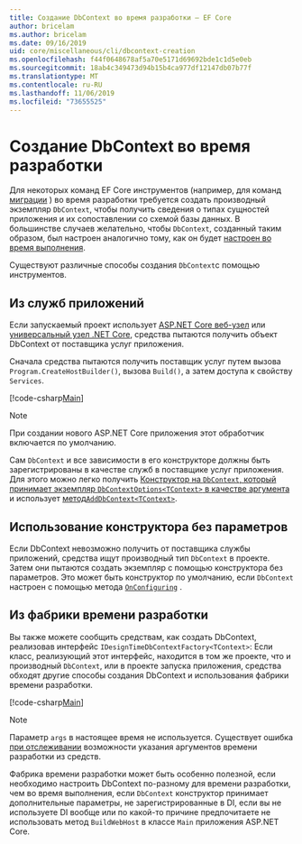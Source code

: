 ```yaml
---
title: Создание DbContext во время разработки — EF Core
author: bricelam
ms.author: bricelam
ms.date: 09/16/2019
uid: core/miscellaneous/cli/dbcontext-creation
ms.openlocfilehash: f44f0648678af5a70e5171d69692bde1c1d5e0eb
ms.sourcegitcommit: 18ab4c349473d94b15b4ca977df12147db07b77f
ms.translationtype: MT
ms.contentlocale: ru-RU
ms.lasthandoff: 11/06/2019
ms.locfileid: "73655525"
---
```

# <a name="design-time-dbcontext-creation"></a>Создание DbContext во время разработки

Для некоторых команд EF Core инструментов (например, для команд [миграции][1] ) во время разработки требуется создать производный экземпляр `DbContext`, чтобы получить сведения о типах сущностей приложения и их сопоставлении со схемой базы данных. В большинстве случаев желательно, чтобы `DbContext`, созданный таким образом, был настроен аналогично тому, как он будет [настроен во время выполнения][2].

Существуют различные способы создания `DbContext`с помощью инструментов.

## <a name="from-application-services"></a>Из служб приложений

Если запускаемый проект использует [ASP.NET Core веб-узел][3] или [универсальный узел .NET Core][4], средства пытаются получить объект DbContext от поставщика услуг приложения.

Сначала средства пытаются получить поставщик услуг путем вызова `Program.CreateHostBuilder()`, вызова `Build()`, а затем доступа к свойству `Services`.

[!code-csharp[Main](../../../../samples/core/Miscellaneous/CommandLine/ApplicationService.cs)]

> [!NOTE]
> При создании нового ASP.NET Core приложения этот обработчик включается по умолчанию.

Сам `DbContext` и все зависимости в его конструкторе должны быть зарегистрированы в качестве служб в поставщике услуг приложения. Для этого можно легко получить [Конструктор на `DbContext`, который принимает экземпляр `DbContextOptions<TContext>` в качестве аргумента][5] и использует [метод`AddDbContext<TContext>`][6].

## <a name="using-a-constructor-with-no-parameters"></a>Использование конструктора без параметров

Если DbContext невозможно получить от поставщика службы приложений, средства ищут производный тип `DbContext` в проекте. Затем они пытаются создать экземпляр с помощью конструктора без параметров. Это может быть конструктор по умолчанию, если `DbContext` настроен с помощью метода [`OnConfiguring`][7] .

## <a name="from-a-design-time-factory"></a>Из фабрики времени разработки

Вы также можете сообщить средствам, как создать DbContext, реализовав интерфейс `IDesignTimeDbContextFactory<TContext>`: Если класс, реализующий этот интерфейс, находится в том же проекте, что и производный `DbContext`, или в проекте запуска приложения, средства обходят другие способы создания DbContext и использования фабрики времени разработки.

[!code-csharp[Main](../../../../samples/core/Miscellaneous/CommandLine/BloggingContextFactory.cs)]

> [!NOTE]
> Параметр `args` в настоящее время не используется. Существует ошибка [при отслеживании][8] возможности указания аргументов времени разработки из средств.

Фабрика времени разработки может быть особенно полезной, если необходимо настроить DbContext по-разному для времени разработки, чем во время выполнения, если `DbContext` конструктор принимает дополнительные параметры, не зарегистрированные в DI, если вы не используете DI вообще или по какой-то причине предпочитаете не использовать метод `BuildWebHost` в классе `Main` приложения ASP.NET Core.

  [1]: xref:core/managing-schemas/migrations/index
  [2]: xref:core/miscellaneous/configuring-dbcontext
  [3]: /aspnet/core/fundamentals/host/web-host
  [4]: /aspnet/core/fundamentals/host/generic-host
  [5]: xref:core/miscellaneous/configuring-dbcontext#constructor-argument
  [6]: xref:core/miscellaneous/configuring-dbcontext#using-dbcontext-with-dependency-injection
  [7]: xref:core/miscellaneous/configuring-dbcontext#onconfiguring
  [8]: https://github.com/aspnet/EntityFrameworkCore/issues/8332
